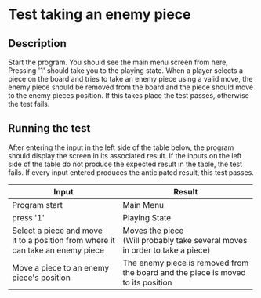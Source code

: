 # Test taking an enemy piece

## Description 
Start the program. You should see the main menu screen from here, Pressing '1' should take you to the playing state. When a player selects a piece on the board and tries to take an enemy piece using a valid move, the enemy piece should be removed from the board and the piece should move to the enemy pieces position. If this takes place the test passes, otherwise the test fails.

## Running the test
After entering the input in the left side of the table below, the program should display the screen in its associated result. If the inputs on the left side of the table do not produce the expected result in the table, the test fails. If every input entered produces the anticipated result, this test passes.

| Input | Result|
|---|---|
| Program start | Main Menu     |
| press '1'     | Playing State |
| Select a piece and move <br> it to a position from where it <br> can take an enemy piece| Moves the piece <br>(Will probably take several moves <br> in order to take a piece) |
| Move a piece to an enemy<br> piece's position| The enemy piece is removed from <br> the board and the piece is moved <br> to its position|

